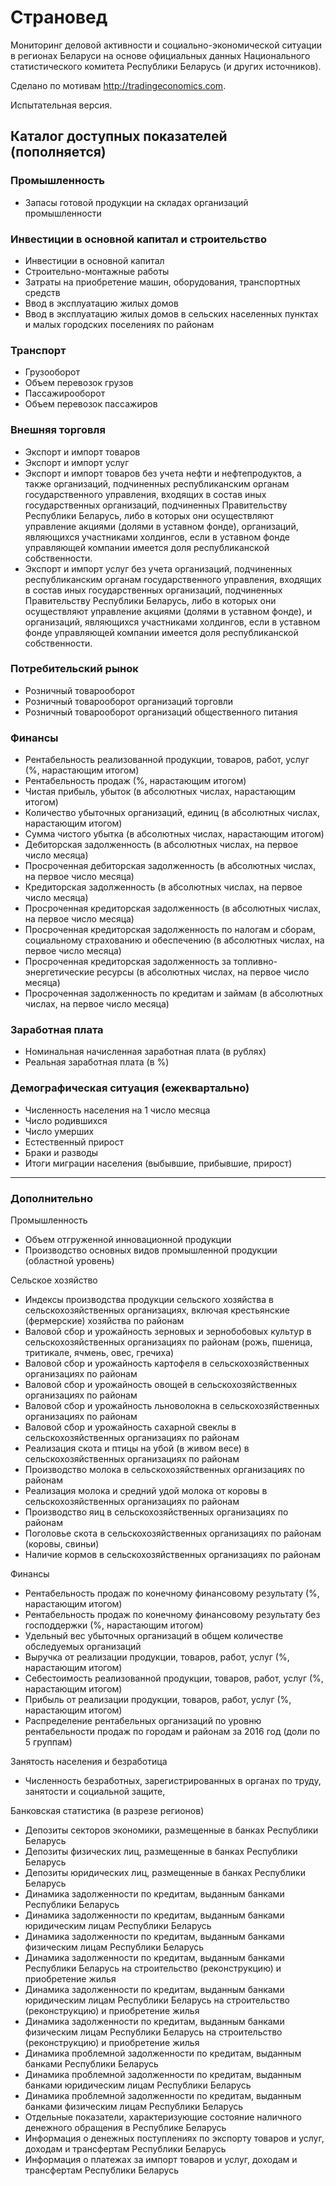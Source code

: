 # Страновед

Мониторинг деловой активности и социально-экономической ситуации в регионах Беларуси на основе официальных данных Национального статистического комитета Республики Беларусь (и других источников).

Сделано по мотивам http://tradingeconomics.com.

Испытательная версия.

## Каталог доступных показателей (пополняется)

### Промышленность

- Запасы готовой продукции на складах организаций промышленности

### Инвестиции в основной капитал и строительство

- Инвестиции в основной капитал 
- Строительно-монтажные работы
- Затраты на приобретение машин, оборудования, транспортных средств 
- Ввод в эксплуатацию жилых домов
- Ввод в эксплуатацию жилых домов в сельских населенных пунктах 
и малых городских поселениях по районам

### Транспорт

- Грузооборот
- Объем перевозок грузов
- Пассажирооборот
- Объем перевозок пассажиров

### Внешняя торговля

- Экспорт и импорт товаров
- Экспорт и импорт услуг
- Экспорт и импорт товаров без учета нефти и нефтепродуктов, а также организаций, подчиненных республиканским органам государственного управления, входящих в состав иных государственных организаций, подчиненных Правительству Республики Беларусь, либо в которых они осуществляют управление акциями (долями в уставном фонде), организаций, являющихся участниками холдингов, если в уставном фонде управляющей компании имеется доля республиканской собственности.  
- Экспорт и импорт услуг без учета организаций, подчиненных республиканским органам государственного управления, входящих в состав иных государственных организаций, подчиненных Правительству Республики Беларусь, либо в которых они осуществляют управление акциями (долями в уставном фонде), и организаций, являющихся участниками холдингов, если в уставном фонде управляющей компании имеется доля республиканской собственности.


### Потребительский рынок

- Розничный товарооборот 
- Розничный товарооборот организаций торговли
- Розничный товарооборот организаций общественного питания


### Финансы

- Рентабельность реализованной продукции, товаров, работ, услуг (%, нарастающим итогом)
- Рентабельность продаж (%, нарастающим итогом)
- Чистая прибыль, убыток (в абсолютных числах, нарастающим итогом)
- Количество убыточных организаций, единиц (в абсолютных числах, нарастающим итогом)
- Сумма чистого убытка (в абсолютных числах, нарастающим итогом)
- Дебиторская задолженность (в абсолютных числах, на первое число месяца)
- Просроченная дебиторская задолженность (в абсолютных числах, на первое число месяца)
- Кредиторская задолженность (в абсолютных числах, на первое число месяца)
- Просроченная кредиторская задолженность (в абсолютных числах, на первое число месяца)
- Просроченная кредиторская задолженность по налогам и сборам, социальному страхованию и обеспечению (в абсолютных числах, на первое число месяца)
- Просроченная кредиторская задолженность за топливно-энергетические ресурсы (в абсолютных числах, на первое число месяца)
- Просроченная задолженность по кредитам и займам (в абсолютных числах, на первое число месяца)


### Заработная плата

- Номинальная начисленная заработная плата (в рублях)
- Реальная заработная плата (в %)

### Демографическая ситуация (ежеквартально)

- Численность населения на 1 число месяца
- Число родившихся
- Число умерших
- Естественный прирост
- Браки и разводы
- Итоги миграции населения (выбывшие, прибывшие, прирост) 

__________________________

### Дополнительно

Промышленность

- Объем отгруженной инновационной продукции
- Производство основных видов промышленной продукции (областной уровень)

Сельское хозяйство

- Индексы производства продукции сельского хозяйства
в сельскохозяйственных организациях, включая крестьянские
(фермерские) хозяйства по районам
- Валовой сбор и урожайность зерновых и зернобобовых
культур в сельскохозяйственных организациях по районам (рожь, пшеница,
тритикале, ячмень, овес, гречиха)
- Валовой сбор и урожайность картофеля
в сельскохозяйственных организациях по районам
- Валовой сбор и урожайность овощей
в сельскохозяйственных организациях по районам
- Валовой сбор и урожайность льноволокна
в сельскохозяйственных организациях по районам
- Валовой сбор и урожайность сахарной свеклы
в сельскохозяйственных организациях по районам
- Реализация скота и птицы на убой (в живом весе)
в сельскохозяйственных организациях по районам
- Производство молока в сельскохозяйственных
организациях по районам
- Реализация молока и средний удой молока от коровы
в сельскохозяйственных организациях
по районам
- Производство яиц в сельскохозяйственных
организациях по районам
- Поголовье скота в сельскохозяйственных
организациях по районам (коровы, свиньи)
- Наличие кормов в сельскохозяйственных
организациях по районам

Финансы

- Рентабельность продаж по конечному финансовому результату (%, нарастающим итогом)
- Рентабельность продаж по конечному финансовому результату без господдержки (%, нарастающим итогом)
- Удельный вес убыточных организаций в общем количестве обследуемых организаций
- Выручка от реализации продукции, товаров, работ, услуг (%, нарастающим итогом)
- Себестоимость реализованной продукции, товаров, работ, услуг (%, нарастающим итогом)
- Прибыль от реализации продукции, товаров, работ, услуг (%, нарастающим итогом)
- Распределение рентабельных организаций по уровню рентабельности продаж по городам и районам за 2016 год (доли по 5 группам)

Занятость населения и безработица

- Численность безработных, зарегистрированных в органах по труду,
занятости и социальной защите, 


Банковская статистика (в разрезе регионов)

- Депозиты секторов экономики, размещенные в банках Республики Беларусь
- Депозиты физических лиц, размещенные в банках Республики Беларусь 
- Депозиты юридических лиц, размещенные в банках Республики Беларусь
- Динамика задолженности по кредитам, выданным банками Республики Беларусь
- Динамика задолженности по кредитам, выданным банками юридическим лицам Республики Беларусь 
- Динамика задолженности по кредитам, выданным банками физическим лицам Республики Беларусь 
- Динамика задолженности по кредитам, выданным банками Республики Беларусь на строительство (реконструкцию) и приобретение жилья
- Динамика задолженности по кредитам, выданным банками юридическим лицам Республики Беларусь на строительство (реконструкцию) и приобретение жилья
- Динамика задолженности по кредитам, выданным банками физическим лицам Республики Беларусь на строительство (реконструкцию) и приобретение жилья
- Динамика проблемной задолженности по кредитам, выданным банками Республики Беларусь
- Динамика проблемной задолженности по кредитам, выданным банками юридическим лицам Республики Беларусь 
- Динамика проблемной задолженности по кредитам, выданным банками физическим лицам Республики Беларусь 
- Отдельные показатели, характеризующие состояние наличного денежного обращения в Республике Беларусь
- Информация о денежных поступлениях по экспорту товаров и услуг, доходам и трансфертам Республики Беларусь
- Информация о платежах за импорт товаров и услуг, доходам и трансфертам Республики Беларусь
